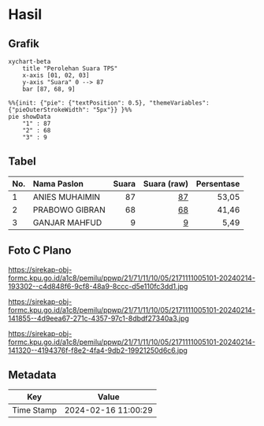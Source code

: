 # Hasil

## Grafik

```mermaid
xychart-beta
    title "Perolehan Suara TPS"
    x-axis [01, 02, 03]
    y-axis "Suara" 0 --> 87
    bar [87, 68, 9]
```

```mermaid
%%{init: {"pie": {"textPosition": 0.5}, "themeVariables": {"pieOuterStrokeWidth": "5px"}} }%%
pie showData
    "1" : 87
    "2" : 68
    "3" : 9
```

## Tabel

| No. | Nama Paslon    | Suara | Suara (raw) | Persentase |
|:--- |:-------------- | -----:| -----------:| ----------:|
| 1   | ANIES MUHAIMIN | 87    | [87][p-1]   | 53,05      |
| 2   | PRABOWO GIBRAN | 68    | [68][p-2]   | 41,46      |
| 3   | GANJAR MAHFUD  | 9     | [9][p-3]    | 5,49       |


[p-1]: https://github.com/gigit-pemilu/pemilu-2024-21-kepulauan-riau/blob/main/pilpres/hitung-suara/sub/21-kepulauan-riau/sub/71-kota-batam/sub/11-sagulung/sub/1005-sungai-langkai/sub/101-tps/sub/paslon-1.txt
[p-2]: https://github.com/gigit-pemilu/pemilu-2024-21-kepulauan-riau/blob/main/pilpres/hitung-suara/sub/21-kepulauan-riau/sub/71-kota-batam/sub/11-sagulung/sub/1005-sungai-langkai/sub/101-tps/sub/paslon-2.txt
[p-3]: https://github.com/gigit-pemilu/pemilu-2024-21-kepulauan-riau/blob/main/pilpres/hitung-suara/sub/21-kepulauan-riau/sub/71-kota-batam/sub/11-sagulung/sub/1005-sungai-langkai/sub/101-tps/sub/paslon-3.txt

## Foto C Plano

https://sirekap-obj-formc.kpu.go.id/a1c8/pemilu/ppwp/21/71/11/10/05/2171111005101-20240214-193302--c4d848f6-9cf8-48a9-8ccc-d5e110fc3dd1.jpg

https://sirekap-obj-formc.kpu.go.id/a1c8/pemilu/ppwp/21/71/11/10/05/2171111005101-20240214-141855--4d9eea67-271c-4357-97c1-8dbdf27340a3.jpg

https://sirekap-obj-formc.kpu.go.id/a1c8/pemilu/ppwp/21/71/11/10/05/2171111005101-20240214-141320--4194376f-f8e2-4fa4-9db2-19921250d6c6.jpg


## Metadata

| Key        | Value               |
| ---------- | ------------------- |
| Time Stamp | 2024-02-16 11:00:29 |



